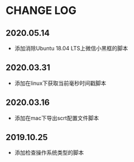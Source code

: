 # CHANGE LOG

## 2020.05.14
+ 添加消除Ubuntu 18.04 LTS上微信小黑框的脚本

## 2020.03.31
+ 添加在linux下获取当前毫秒时间戳脚本

## 2020.03.16
+ 添加在mac下导出scrt配置文件脚本

## 2019.10.25
+ 添加检查操作系统类型的脚本
